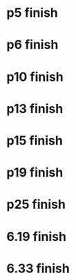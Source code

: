 # p5   finish
# p6   finish
# p10  finish
# p13  finish
# p15  finish
# p19  finish
# p25  finish
# 6.19 finish
# 6.33 finish